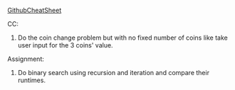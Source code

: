 [GithubCheatSheet](https://gist.github.com/vasanthk/485d1c25737e8e72759f)


CC:
1) Do the coin change problem but with no fixed number of coins like take user input for the 3 coins' value.

Assignment:
1) Do binary search using recursion and iteration and compare their runtimes.
